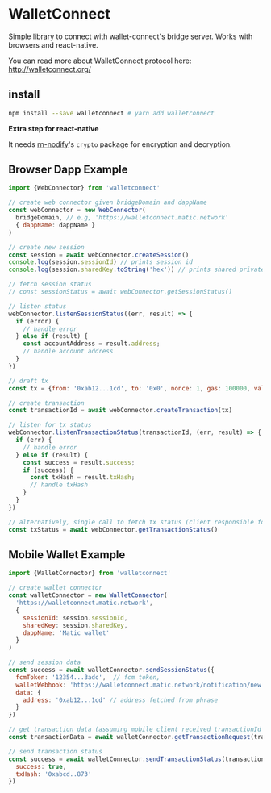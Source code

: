 # WalletConnect

Simple library to connect with wallet-connect's bridge server. Works with browsers and react-native.

You can read more about WalletConnect protocol here: http://walletconnect.org/

## install

```bash
npm install --save walletconnect # yarn add walletconnect
```

**Extra step for react-native**

It needs [rn-nodify](https://github.com/tradle/rn-nodeify)'s `crypto` package for encryption and decryption.

## Browser Dapp Example

```js
import {WebConnector} from 'walletconnect'

// create web connector given bridgeDomain and dappName
const webConnector = new WebConnector(
  bridgeDomain, // e.g, 'https://walletconnect.matic.network'
  { dappName: dappName }
)

// create new session
const session = await webConnector.createSession()
console.log(session.sessionId) // prints session id
console.log(session.sharedKey.toString('hex')) // prints shared private key

// fetch session status
// const sessionStatus = await webConnector.getSessionStatus()

// listen status
webConnector.listenSessionStatus((err, result) => {
  if (error) {
    // handle error
  } else if (result) {
    const accountAddress = result.address;
    // handle account address
  }
})

// draft tx
const tx = {from: '0xab12...1cd', to: '0x0', nonce: 1, gas: 100000, value: 0, data: '0x0'}

// create transaction
const transactionId = await webConnector.createTransaction(tx)

// listen for tx status
webConnector.listenTransactionStatus(transactionId, (err, result) => {
  if (err) {
    // handle error
  } else if (result) {
    const success = result.success;
    if (success) {
      const txHash = result.txHash;
      // handle txHash
    }
  }
})

// alternatively, single call to fetch tx status (client responsible for polling)
const txStatus = await webConnector.getTransactionStatus()
```


## Mobile Wallet Example

```js
import {WalletConnector} from 'walletconnect'

// create wallet connector
const walletConnector = new WalletConnector(
  'https://walletconnect.matic.network',
  {
    sessionId: session.sessionId,
    sharedKey: session.sharedKey,
    dappName: 'Matic wallet'
  }
)

// send session data
const success = await walletConnector.sendSessionStatus({
  fcmToken: '12354...3adc',  // fcm token,
  walletWebhook: 'https://walletconnect.matic.network/notification/new',  // wallet webhook
  data: {
    address: '0xab12...1cd' // address fetched from phrase
  }
})

// get transaction data (assuming mobile client received transactionId from a push notification)
const transactionData = await walletConnector.getTransactionRequest(transactionId);

// send transaction status
const success = await walletConnector.sendTransactionStatus(transactionId, {
  success: true,
  txHash: '0xabcd..873'
})
```
